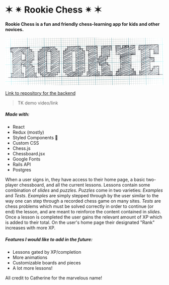 
# ✶ ✴ Rookie Chess ✴ ✶

#### Rookie Chess is a fun and friendly chess-learning app for kids and other novices.

![rookie logo](./public/rookie.jpeg "ROOKIE")

[Link to repository for the backend](https://github.com/ajsultanov/chess-backend)

> TK demo video/link

##### Made with:
- React
- Redux (mostly)
- Styled Components 💅
- Custom CSS
- Chess.js
- Chessboard.jsx
- Google Fonts
- Rails API
- Postgres

When a user signs in, they have access to their home page, a basic two-player chessboard, and all the current lessons. Lessons contain some combination of _slides_ and _puzzles_. _Puzzles_ come in two varieties: _Examples_ and _Tests_. _Examples_ are simply stepped through by the user similar to the way one can step through a recorded chess game on many sites. _Tests_ are chess problems which must be solved correctly in order to continue (or end) the lesson, and are meant to reinforce the content contained in _slides_. Once a lesson is completed the user gains the relevant amount of XP which is added to their total. On the user's home page their designated "Rank" increases with more XP.

##### Features I would like to add in the future:
- Lessons gated by XP/completion
- More animations
- Customizable boards and pieces
- A lot more lessons!

All credit to Catherine for the marvelous name!

